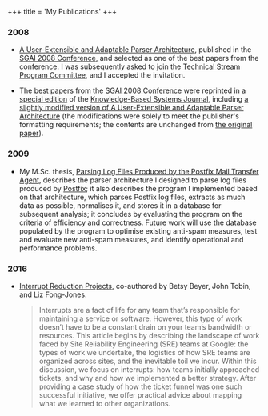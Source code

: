 +++
title = 'My Publications'
+++

### 2008

- [A User-Extensible and Adaptable Parser Architecture](/publications/sgai-2008.pdf),
  published in the [SGAI 2008 Conference](https://www.bcs-sgai.org/ai2008/), and
  selected as one of the best papers from the conference. I was subsequently
  asked to join the
  [Technical Stream Program Committee](https://www.bcs-sgai.org/tpc/?x=491), and
  I accepted the invitation.

- The [best papers](https://www.bcs-sgai.org/sgai/kbsj_ai2008.htm) from the
  [SGAI 2008 Conference](https://www.bcs-sgai.org/ai2008/) were reprinted in a
  [special edition](https://www.sciencedirect.com/journal/knowledge-based-systems/vol/22/issue/7)
  of the
  [Knowledge-Based Systems Journal](https://www.sciencedirect.com/journal/knowledge-based-systems),
  including
  [a slightly modified version of A User-Extensible and Adaptable Parser Architecture](https://www.sciencedirect.com/science/article/abs/pii/S0950705109000094)
  (the modifications were solely to meet the publisher's formatting
  requirements; the contents are unchanged from
  [the original paper](/publications/sgai-2008.pdf)).

### 2009

- My M.Sc. thesis,
  [Parsing Log Files Produced by the Postfix Mail Transfer Agent](/publications/msc-thesis.pdf),
  describes the parser architecture I designed to parse log files produced by
  [Postfix](http://www.postfix.org/); it also describes the program I
  implemented based on that architecture, which parses Postfix log files,
  extracts as much data as possible, normalises it, and stores it in a database
  for subsequent analysis; it concludes by evaluating the program on the
  criteria of efficiency and correctness. Future work will use the database
  populated by the program to optimise existing anti-spam measures, test and
  evaluate new anti-spam measures, and identify operational and performance
  problems.

### 2016

- [Interrupt Reduction Projects](https://www.usenix.org/publications/login/winter2016/beyer),
  co-authored by Betsy Beyer, John Tobin, and Liz Fong-Jones.

  > Interrupts are a fact of life for any team that’s responsible for
  > maintaining a service or software. However, this type of work doesn’t have
  > to be a constant drain on your team’s bandwidth or resources. This article
  > begins by describing the landscape of work faced by Site Reliability
  > Engineering (SRE) teams at Google: the types of work we undertake, the
  > logistics of how SRE teams are organized across sites, and the inevitable
  > toil we incur. Within this discussion, we focus on interrupts: how teams
  > initially approached tickets, and why and how we implemented a better
  > strategy. After providing a case study of how the ticket funnel was one such
  > successful initiative, we offer practical advice about mapping what we
  > learned to other organizations.
